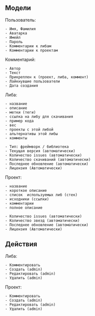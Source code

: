 ## Модели
Пользователь: 

    - Имя, Фамилия
    - Аватарка
    - Имейл
    - Пароль
    - Комментарии к либам
    - Комментарии к проектам

Комментарий:

    - Автор
    - Текст
    - Прикреплен к (проект, либа, коммент)
    - Лайкнувшие пользователи
    - Дата создания

Либа:

    - название
    - описание
    - метки (теги)
    - ссылка на либу для скачивания
    - пример кода
    - вес
    - проекты с этой либой
    - альтернативы этой либы
    - комменты

    - Тип: фреймворк / библиотека
    - Текущая версия (автоматически)
    - Количество issues (автоматически)
    - Количество скачиваний (автоматически)
    - Последнее обновление (автоматически)
    - Лицензия (Автоматически)

Проект:

    - название
    - короткое описание
    - список  используемых либ (стек)
    - исходники (ссылки)
    - комментарии
    - полное описание

    - Количество issues (автоматически)
    - Количество звезд (автоматически)
    - Последнее обновление (автоматически)
    - Лицензия (Автоматически)


## Действия
Либа:
```
- Комментировать
- Создать (admin)
- Редактировать (admin)
- Удалить (admin)
```

Проект:
```
- Комментировать
- Создать (admin)
- Редактировать (admin)
- Удалить (admin)
```